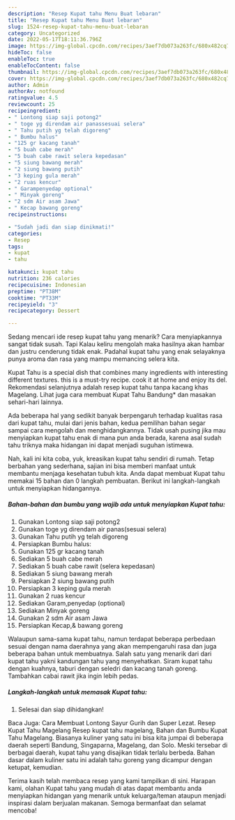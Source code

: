 ```yaml
---
description: "Resep Kupat tahu Menu Buat lebaran"
title: "Resep Kupat tahu Menu Buat lebaran"
slug: 1524-resep-kupat-tahu-menu-buat-lebaran
category: Uncategorized
date: 2022-05-17T18:11:36.796Z
image: https://img-global.cpcdn.com/recipes/3aef7db073a263fc/680x482cq70/kupat-tahu-foto-resep-utama.jpg
hideToc: false
enableToc: true
enableTocContent: false
thumbnail: https://img-global.cpcdn.com/recipes/3aef7db073a263fc/680x482cq70/kupat-tahu-foto-resep-utama.jpg
cover: https://img-global.cpcdn.com/recipes/3aef7db073a263fc/680x482cq70/kupat-tahu-foto-resep-utama.jpg
author: Admin
authorAv: notfound
ratingvalue: 4.5
reviewcount: 25
recipeingredient:
- " Lontong siap saji potong2"
- " toge yg direndam air panassesuai selera"
- " Tahu putih yg telah digoreng"
- " Bumbu halus"
- "125 gr kacang tanah"
- "5 buah cabe merah"
- "5 buah cabe rawit selera kepedasan"
- "5 siung bawang merah"
- "2 siung bawang putih"
- "3 keping gula merah"
- "2 ruas kencur"
- " Garampenyedap optional"
- " Minyak goreng"
- "2 sdm Air asam Jawa"
- " Kecap bawang goreng"
recipeinstructions:

- "Sudah jadi dan siap dinikmati!"
categories:
- Resep
tags:
- kupat
- tahu

katakunci: kupat tahu 
nutrition: 236 calories
recipecuisine: Indonesian
preptime: "PT38M"
cooktime: "PT33M"
recipeyield: "3"
recipecategory: Dessert

---
```



Sedang mencari ide resep kupat tahu yang menarik? Cara menyiapkannya sangat tidak susah. Tapi Kalau keliru mengolah maka hasilnya akan hambar dan justru cenderung tidak enak. Padahal kupat tahu yang enak selayaknya punya aroma dan rasa yang mampu memancing selera kita.


Kupat Tahu is a special dish that combines many ingredients with interesting different textures. this is a must-try recipe. cook it at home and enjoy its del. Rekomendasi selanjutnya adalah resep kupat tahu tanpa kacang khas Magelang. Lihat juga cara membuat Kupat Tahu Bandung* dan masakan sehari-hari lainnya.

Ada beberapa hal yang sedikit banyak berpengaruh terhadap kualitas rasa dari kupat tahu, mulai dari jenis bahan, kedua pemilihan bahan segar sampai cara mengolah dan menghidangkannya. Tidak usah pusing jika mau menyiapkan kupat tahu enak di mana pun anda berada, karena asal sudah tahu triknya maka hidangan ini dapat menjadi suguhan istimewa.


Nah, kali ini kita coba, yuk, kreasikan kupat tahu sendiri di rumah. Tetap berbahan yang sederhana, sajian ini bisa memberi manfaat untuk membantu menjaga kesehatan tubuh kita. Anda dapat membuat Kupat tahu memakai 15 bahan dan 0 langkah pembuatan. Berikut ini langkah-langkah untuk menyiapkan hidangannya.

<!--inarticleads1-->

##### Bahan-bahan dan bumbu yang wajib ada untuk menyiapkan Kupat tahu:

1. Gunakan  Lontong siap saji potong2
1. Gunakan  toge yg direndam air panas(sesuai selera)
1. Gunakan  Tahu putih yg telah digoreng
1. Persiapkan  Bumbu halus:
1. Gunakan 125 gr kacang tanah
1. Sediakan 5 buah cabe merah
1. Sediakan 5 buah cabe rawit (selera kepedasan)
1. Sediakan 5 siung bawang merah
1. Persiapkan 2 siung bawang putih
1. Persiapkan 3 keping gula merah
1. Gunakan 2 ruas kencur
1. Sediakan  Garam,penyedap (optional)
1. Sediakan  Minyak goreng
1. Gunakan 2 sdm Air asam Jawa
1. Persiapkan  Kecap,&amp; bawang goreng


Walaupun sama-sama kupat tahu, namun terdapat beberapa perbedaan sesuai dengan nama daerahnya yang akan mempengaruhi rasa dan juga beberapa bahan untuk membuatnya. Salah satu yang menarik dari dari kupat tahu yakni kandungan tahu yang menyehatkan. Siram kupat tahu dengan kuahnya, taburi dengan seledri dan kacang tanah goreng. Tambahkan cabai rawit jika ingin lebih pedas. 

<!--inarticleads2-->

##### Langkah-langkah untuk memasak Kupat tahu:


1. Selesai dan siap dihidangkan!

Baca Juga: Cara Membuat Lontong Sayur Gurih dan Super Lezat. Resep Kupat Tahu Magelang Resep kupat tahu magelang, Bahan dan Bumbu Kupat Tahu Magelang. Biasanya kuliner yang satu ini bisa kita jumpai di beberapa daerah seperti Bandung, Singaparna, Magelang, dan Solo. Meski tersebar di berbagai daerah, kupat tahu yang disajikan tidak terlalu berbeda. Bahan dasar dalam kuliner satu ini adalah tahu goreng yang dicampur dengan ketupat, kemudian. 

Terima kasih telah membaca resep yang kami tampilkan di sini. Harapan kami, olahan Kupat tahu yang mudah di atas dapat membantu anda menyiapkan hidangan yang menarik untuk keluarga/teman ataupun menjadi inspirasi dalam berjualan makanan. Semoga bermanfaat dan selamat mencoba!
